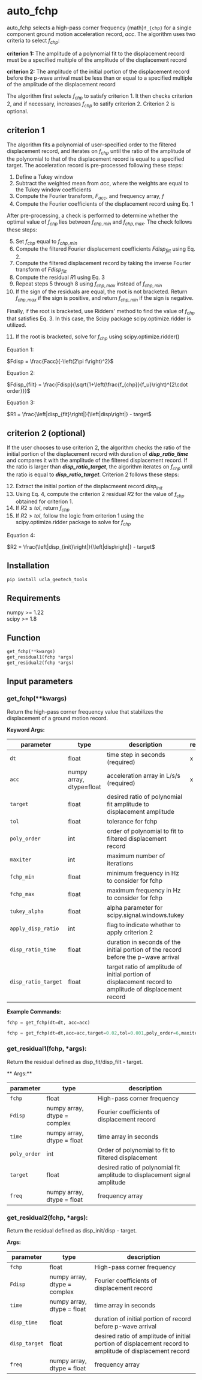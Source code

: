 # auto_fchp

auto_fchp selects a high-pass corner frequency {math}`f_{chp}` for a single component ground motion acceleration record, $acc$. The algorithm uses two criteria to select $f_{chp}$:

**criterion 1:** The amplitude of a polynomial fit to the displacement record must be a specified multiple of the amplitude of the displacement record  

**criterion 2:** The amplitude of the initial portion of the displacement record before the p-wave arrival must be less than or equal to a specified multiple of the amplitude of the displacement record

The algorithm first selects $f_{chp}$ to satisfy criterion 1. It then checks criterion 2, and if necessary, increases $f_{chp}$ to satify criterion 2. Criterion 2 is optional.

## criterion 1
The algorithm fits a polynomial of user-specified order to the filtered displacement record, and iterates on $f_{chp}$  until the ratio of the amplitude of the polynomial to that of the displacement record is equal to a specified target. The acceleration record is pre-processed following these steps:

1.	Define a Tukey window
2.	Subtract the weighted mean from $acc$, where the weights are equal to the Tukey window coefficients 
3.	Compute the Fourier transform, $F_{acc}$, and frequency array, $f$ 
4.  Compute the Fourier coefficients of the displacement record using Eq. 1

After pre-processing, a check is performed to determine whether the optimal value of $f_{chp}$ lies between $f_{chp,min}$ and $f_{chp,max}$. The check follows these steps:

5. Set $f_{chp}$ equal to $f_{chp,min}$
6. Compute the filtered Fourier displacement coefficients $Fdisp_{filt}$ using Eq. 2.
7. Compute the filtered displacement record by taking the inverse Fourier transform of $Fdisp_{filt}$
8. Compute the residual $R1$ using Eq. 3
9. Repeat steps 5 through 8 using $f_{chp,max}$ instead of $f_{chp,min}$
10. If the sign of the residuals are equal, the root is not bracketed. Return $f_{chp,max}$ if the sign is positive, and return $f_{chp,min}$ if the sign is negative.

Finally, if the root is bracketed, use Ridders' method to find the value of $f_{chp}$ that satisfies Eq. 3. In this case, the Scipy package scipy.optimize.ridder is utilized.

11. If the root is bracketed, solve for $f_{chp}$ using scipy.optimize.ridder()

Equation 1:  
  
$Fdisp = \frac{Facc}{-\left(2\pi f\right)^2}$

Equation 2:  
  
$Fdisp_{filt} = \frac{Fdisp}{\sqrt{1+\left(\frac{f_{chp}}{f_u}\right)^{2\cdot order}}}$

Equation 3:  
  
$R1 = \frac{\left|disp_{fit}\right|}{\left|disp\right|} - target$

## criterion 2 (optional)
If the user chooses to use criterion 2, the algorithm checks the ratio of the initial portion of the displacement record with duration of _**disp_ratio_time**_ and compares it with the amplitude of the filtered displacement record. If the ratio is larger than _**disp_ratio_target**_, the algorithm iterates on $f_{chp}$ until the ratio is equal to _**disp_ratio_target**_. Criterion 2 follows these steps:

12. Extract the initial portion of the displacmeent record $disp_{init}$
13. Using Eq. 4, compute the criterion 2 residual $R2$ for the value of $f_{chp}$ obtained for criterion 1.
14. If $R2 \leq tol$, return $f_{chp}$
15. If $R2 > tol$, follow the logic from criterion 1 using the scipy.optimize.ridder package to solve for $f_{chp}$ 

Equation 4:  
  
$R2 = \frac{\left|disp_{init}\right|}{\left|disp\right|} - target$

## Installation  
```python
pip install ucla_geotech_tools
```

## Requirements
numpy >= 1.22  
scipy >= 1.8

## Function
```python
get_fchp(**kwargs)
get_residual1(fchp *args)
get_residual2(fchp *args)
```

## Input parameters
### get_fchp(**kwargs)
Return the high-pass corner frequency value that stabilizes the displacement of a ground motion record.  
  
**Keyword Args:**  

| parameter | type | description | required | default |
|-----------|------|-------------|----------|---------|
|```dt```   | float | time step in seconds (required)  |  x  |  |
|```acc```  |numpy array, dtype=float | acceleration array in L/s/s (required) |  x  |  |
|```target```| float | desired ratio of polynomial fit amplitude to displacement amplitude | | 0.02 |
|```tol```| float | tolerance for fchp | | 0.001 |  
|```poly_order```| int | order of polynomial to fit to filtered displacement record | | 6 |  
|```maxiter```| int | maximum number of iterations | | 30 |  
|```fchp_min```| float | minimum frequency in Hz to consider for fchp| | 0.001 |  
|```fchp_max```| float | maximum frequency in Hz to consider for fchp | | 0.5 |  
|```tukey_alpha```| float | alpha parameter for scipy.signal.windows.tukey | | 0.05 |  
|```apply_disp_ratio```| int | flag to indicate whether to apply criterion 2 | | 0 |  
|```disp_ratio_time```| float | duration in seconds of the initial portion of the record before the p-wave arrival | | 30.0 |  
|```disp_ratio_target```| float | target ratio of amplitude of initial portion of displacement record to amplitude of displacement record | | 0.05 |
  
**Example Commands:**  
```python
fchp = get_fchp(dt=dt, acc=acc)

fchp = get_fchp(dt=dt,acc=acc,target=0.02,tol=0.001,poly_order=6,maxiter=30,fchp_min=0.001,fchp_max=0.5,filter_order=5.0,tukey_alpha=0.05,apply_disp_ratio=1,disp_ratio_time=2,disp_ratio_target=0.02)
```

### get_residual1(fchp, *args):
Return the residual defined as disp_fit/disp_filt - target.  
  
** Args:**  

| parameter | type | description |
|-----------|------|-------------|
|```fchp```| float | High-pass corner frequency |
|```Fdisp```| numpy array, dtype = complex | Fourier coefficients of displacement record |
|```time```| numpy array, dtype = float | time array in seconds |
|```poly_order```| int |Order of polynomial to fit to filtered displacement |
|```target```| float | desired ratio of polynomial fit amplitude to displacement signal amplitude |
|```freq```| numpy array, dtype = float| frequency array |

### get_residual2(fchp, *args):
Return the residual defined as disp_init/disp - target.

**Args:**  

| parameter | type | description |
|-----------|------|-------------|
|```fchp```| float | High-pass corner frequency |
|```Fdisp```| numpy array, dtype = complex | Fourier coefficients of displacement record |
|```time``` | numpy array, dtype = float | time array in seconds |
|```disp_time```| float | duration of initial portion of record before p-wave arrival |
|```disp_target```| float | desired ratio of amplitude of initial portion of displacement record to amplitude of displacement record |
|```freq```| numpy array, dtype = float | frequency array |
